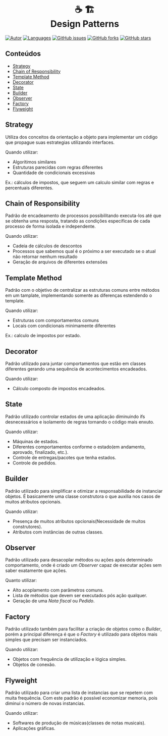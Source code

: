 <h1 align="center">
  ☕ 🏗️ <br/>
  Design Patterns
</h1>

[![Autor](https://img.shields.io/badge/Student-FelipeRRPereira-A51116?style=flat-square)](https://github.com/FelipeRRPereira)
[![Languages](https://img.shields.io/github/languages/count/FelipeRRPereira/design-patterns?color=A51116&label=Langueges&style=flat-square)](#)
[![GitHub issues](https://img.shields.io/github/issues/FelipeRRPereira/design-patterns?color=A51116&label=Issues&style=flat-square)](https://github.com/FelipeRRPereira/design-patterns/issues)
[![GitHub forks](https://img.shields.io/github/forks/FelipeRRPereira/design-patterns?color=A51116&label=Forks&style=flat-square)](https://github.com/FelipeRRPereira/design-patterns/network)
[![GitHub stars](https://img.shields.io/github/stars/FelipeRRPereira/design-patterns?color=A51116&label=Stars&style=flat-square)](https://github.com/FelipeRRPereira/design-patterns/stargazers)

## Conteúdos

<ul>
  <li><a href="#strategy">Strategy</a></li>
  <li><a href="#chain-of-responsibility">Chain of Responsibility</a></li>
  <li><a href="#template-method">Template Method</a></li>
  <li><a href="#decorator">Decorator</a></li>
  <li><a href="#state">State</a></li>
  <li><a href="#builder">Builder</a></li>
  <li><a href="#observer">Observer</a></li>
  <li><a href="#factory">Factory</a></li>
  <li><a href="#flyweight">Flyweight</a></li>
</ul>

## Strategy

Utiliza dos conceitos da orientação a objeto para implementar um código que propague suas estrategias utilizando interfaces.

Quando utilizar:

- Algorítimos similares
- Estruturas parecidas com regras diferentes
- Quantidade de condicionais excessivas

Ex.: cálculos de impostos, que seguem um calculo similar com regras e percentuais diferentes.

## Chain of Responsibility

Padrão de encadeamento de processos possibilitando executa-los até que se obtenha uma resposta, tratando as condições especificas de cada processo de forma isolada e independente.

Quando utilizar:

- Cadeia de cálculos de descontos
- Processos que sabemos qual é o próximo a ser executado se o atual não retornar nenhum resultado
- Geração de arquivos de diferentes extensões

## Template Method

Padrão com o objetivo de centralizar as estruturas comuns entre métodos em um tamplate, implementando somente as diferenças estendendo o template.

Quando utilizar:

- Estruturas com comportamentos comuns
- Locais com condicionais minimamente diferentes

Ex.: calculo de impostos por estado.

## Decorator

Padrão utilizado para juntar comportamentos que estão em classes diferentes gerando uma sequência de acontecimentos encadeados.

Quando utilizar:

- Cálculo composto de impostos encadeados.

## State

Padrão utilizado controlar estados de uma aplicação diminuindo ifs desnecessários e isolamento de regras tornando o código mais enxuto.

Quando utilizar:

- Máquinas de estados.
- Diferentes comportamentos conforme o estado(em andamento, aprovado, finalizado, etc.).
- Controle de entregas/pacotes que tenha estados.
- Controle de pedidos.

## Builder

Padrão utilizado para simplificar e otimizar a responsabilidade de instanciar objetos. É basicamente uma classe construtora o que auxilia nos casos de muitos atributos opcionais.

Quando utilizar:

- Presença de muitos atributos opcionais(Necessidade de muitos construtores).
- Atributos com instâncias de outras classes.

## Observer

Padrão utilizado para desacoplar métodos ou ações após determinado comportamento, onde é criado um _Observer_ capaz de executar ações sem saber exatamente que ações.

Quanto utilizar:

- Alto acoplamento com parâmetros comuns.
- Lista de métodos que devem ser executados pós ação qualquer.
- Geração de uma _Nota fiscal_ ou _Pedido_.

## Factory

Padrão utilizado também para facilitar a criação de objetos como o _Builder_, porém a principal diferença é que o _Factory_ é utilizado para objetos mais simples que precisam ser instanciados.

Quando utilizar:

- Objetos com frequência de utilização e lógica simples.
- Objetos de conexão.

## Flyweight

Padrão utilizado para criar uma lista de instancias que se repetem com muita frequência. Com este padrão é possível economizar memoria, pois diminuí o número de novas instancias.

Quando utilizar:

- Softwares de produção de músicas(classes de notas musicais).
- Aplicações gráficas.
